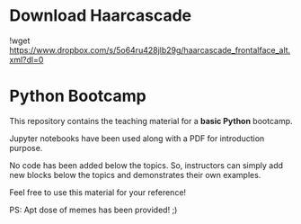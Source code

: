 # Download Haarcascade 

!wget https://www.dropbox.com/s/5o64ru428jlb29g/haarcascade_frontalface_alt.xml?dl=0


# Python Bootcamp

This repository contains the teaching material for a **basic Python** bootcamp.

Jupyter notebooks have been used along with a PDF for introduction purpose.

No code has been added below the topics. So, instructors can simply add new blocks below the topics and demonstrates their 
own examples.

Feel free to use this material for your reference!

PS: Apt dose of memes has been provided! ;)
